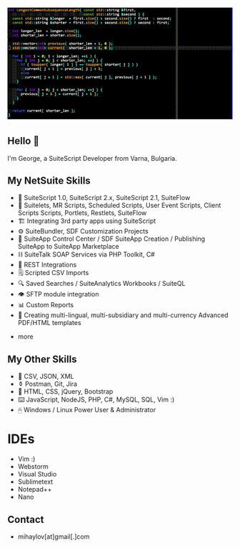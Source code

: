 <h1 align="center">
  <img src="https://github.com/gmihaylov/gmihaylov/blob/main/vim.gif" alt="VIM :) with YouCompleteMe" />
</h1>

## Hello 👋
I'm George, a SuiteScript Developer from Varna, Bulgaria.

## My NetSuite Skills
- 📜 SuiteScript 1.0, SuiteScript 2.x, SuiteScript 2.1, SuiteFlow
- 📃 Suitelets, MR Scripts, Scheduled Scripts, User Event Scripts, Client Scripts
Scripts, Portlets, Restlets, SuiteFlow
- 🏗 Integrating 3rd party apps using SuiteScript
- ⚙️ SuiteBundler, SDF Customization Projects
- 🚅 SuiteApp Control Center / SDF SuiteApp Creation / Publishing
SuiteApp to SuiteApp Marketplace
- ⛓ SuiteTalk SOAP Services via PHP Toolkit, C#
- 🔩 REST Integrations
- 🗒 Scripted CSV Imports
- 🔍 Saved Searches / SuiteAnalytics Workbooks / SuiteQL
- 👁️ SFTP module integration
- 📊 Custom Reports
- 📄 Creating multi-lingual, multi-subsidiary and multi-currency Advanced PDF/HTML templates
+ more

## My Other Skills
- 📕 CSV, JSON, XML
- ⚱️ Postman, Git, Jira
- 🧷 HTML, CSS, jQuery, Bootstrap
- ⌨️ JavaScript, NodeJS, PHP, C#, MySQL, SQL, Vim :)
- 🖱 Windows / Linux Power User & Administrator

# IDEs
- Vim :)
- Webstorm
- Visual Studio
- Sublimetext
- Notepad++
- Nano

## Contact
- mihaylov[at]gmail[.]com
